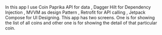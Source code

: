 In this app I use Coin Paprika API for data , Dagger Hilt for Dependency Injection , MVVM as design Pattern , Retrofit for API calling , Jetpack Compose for UI Designing.
This app has two screens. One is for showing the list of all coins and other one is for showing the detail of that particular coin.
